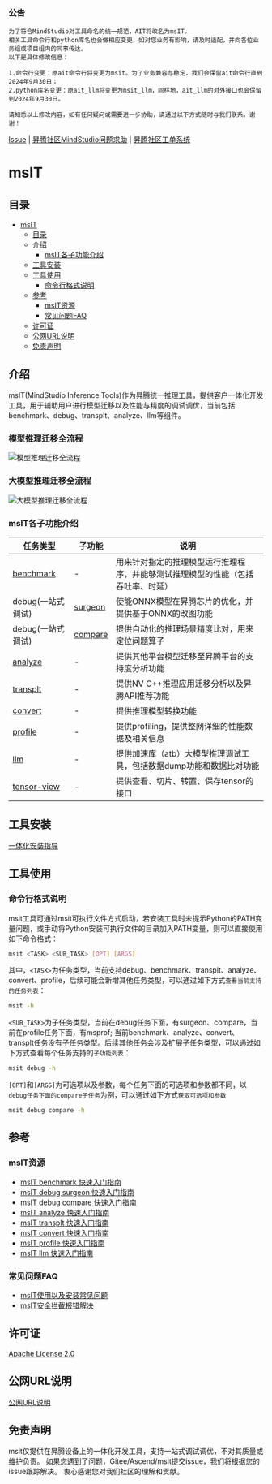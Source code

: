 ### 公告
```
为了符合MindStudio对工具命名的统一规范，AIT将改名为msIT。
相关工具命令行和python库名也会做相应变更，如对您业务有影响，请及时适配，并向各位业务组或项目组内的同事传达。
以下是具体修改信息：

1.命令行变更：原ait命令行将变更为msit。为了业务兼容与稳定，我们会保留ait命令行直到2024年9月30日；
2.python库名变更：原ait_llm将变更为msit_llm，同样地，ait_llm的对外接口也会保留到2024年9月30日。

请知悉以上修改内容，如有任何疑问或需要进一步协助，请通过以下方式随时与我们联系。谢谢！
```
[Issue](https://gitee.com/ascend/msit/issues) | [昇腾社区MindStudio问题求助](https://www.hiascend.com/forum/forum-0106101385921175006-1.html?filterCondition=1&topicClassId=0606101390016536003) | [昇腾社区工单系统](https://www.hiascend.com/feedback/add)

#  msIT

## 目录
- [msIT](#msit)
  - [目录](#目录)
  - [介绍](#介绍)
    - [msIT各子功能介绍](#msit各子功能介绍)
  - [工具安装](#工具安装)
  - [工具使用](#工具使用)
    - [命令行格式说明](#命令行格式说明)
  - [参考](#参考)
    - [msIT资源](#msit资源)
    - [常见问题FAQ](#常见问题faq)
  - [许可证](#许可证)
  - [公网URL说明](#公网url说明)
  - [免责声明](#免责声明)

## 介绍
msIT(MindStudio Inference Tools)作为昇腾统一推理工具，提供客户一体化开发工具，用于辅助用户进行模型迁移以及性能与精度的调试调优，当前包括benchmark、debug、transplt、analyze、llm等组件。

### 模型推理迁移全流程
![模型推理迁移全流程](/msit-flow.png)

### 大模型推理迁移全流程
![大模型推理迁移全流程](/llm_flow.png)

### msIT各子功能介绍
| 任务类型                                  | 子功能                                 | 说明                                       |
|---------------------------------------|-------------------------------------|------------------------------------------|
| [benchmark](/msit/docs/benchmark)     | -                                   | 用来针对指定的推理模型运行推理程序，并能够测试推理模型的性能（包括吞吐率、时延） |
| debug(一站式调试)                          | [surgeon](/msit/docs/debug/surgeon) | 使能ONNX模型在昇腾芯片的优化，并提供基于ONNX的改图功能          |
| debug(一站式调试)                          | [compare](/msit/docs/debug/compare) | 提供自动化的推理场景精度比对，用来定位问题算子                  |
| [analyze](/msit/components/analyze)   | -                                   | 提供其他平台模型迁移至昇腾平台的支持度分析功能                  |
| [transplt](/msit/components/transplt) | -                                   | 提供NV C++推理应用迁移分析以及昇腾API推荐功能              |
| [convert](/msit/components/convert)   | -                                   | 提供推理模型转换功能                               |
| [profile](/msit/docs/profile)         | -                                   | 提供profiling，提供整网详细的性能数据及相关信息             |
| [llm](/msit/docs/llm/README.md)       | -                                   | 提供加速库（atb）大模型推理调试工具，包括数据dump功能和数据比对功能    |
| [tensor-view](/msit/docs/tensor_view) | -                                   | 提供查看、切片、转置、保存tensor的接口                   |


## 工具安装
[一体化安装指导](/msit/docs/install/README.md)


## 工具使用

### 命令行格式说明

msit工具可通过msit可执行文件方式启动，若安装工具时未提示Python的PATH变量问题，或手动将Python安装可执行文件的目录加入PATH变量，则可以直接使用如下命令格式：

```bash
msit <TASK> <SUB_TASK> [OPT] [ARGS]
```


其中，```<TASK>```为任务类型，当前支持debug、benchmark、transplt、analyze、convert、profile，后续可能会新增其他任务类型，可以通过如下方式```查看当前支持的任务列表```：

```bash
msit -h
```

```<SUB_TASK>```为子任务类型，当前在debug任务下面，有surgeon、compare，当前在profile任务下面，有msprof;
当前benchmark、analyze、convert、transplt任务没有子任务类型。后续其他任务会涉及扩展子任务类型，可以通过如下方式查看每个任务支持的```子功能列表```：

```bash
msit debug -h
```


```[OPT]```和```[ARGS]```为可选项以及参数，每个任务下面的可选项和参数都不同，以```debug任务下面的compare子任务```为例，可以通过如下方式```获取可选项和参数```


```bash
msit debug compare -h
```

## 参考

### msIT资源

* [msIT benchmark 快速入门指南](/msit/docs/benchmark/README.md)
* [msIT debug surgeon 快速入门指南](/msit/docs/debug/surgeon/README.md)
* [msIT debug compare 快速入门指南](/msit/docs/debug/compare/README.md)
* [msIT analyze 快速入门指南](/msit/components/analyze/README.md)
* [msIT transplt 快速入门指南](/msit/components/transplt/README.md)
* [msIT convert 快速入门指南](/msit/components/convert/README.md)
* [msIT profile 快速入门指南](/msit/docs/profile/README.md)
* [msIT llm 快速入门指南](/msit/components/llm/)

### 常见问题FAQ

* [msIT使用以及安装常见问题](https://gitee.com/ascend/msit/wikis/Home)
* [msIT安全拦截报错解决](https://gitee.com/ascend/msit/wikis/ait_security_error_log_solution)

## 许可证

[Apache License 2.0](/LICENSE)

## 公网URL说明
[公网URL说明](/msit/公网URL使用说明.csv)

## 免责声明

msit仅提供在昇腾设备上的一体化开发工具，支持一站式调试调优，不对其质量或维护负责。
如果您遇到了问题，Gitee/Ascend/msit提交issue，我们将根据您的issue跟踪解决。
衷心感谢您对我们社区的理解和贡献。

